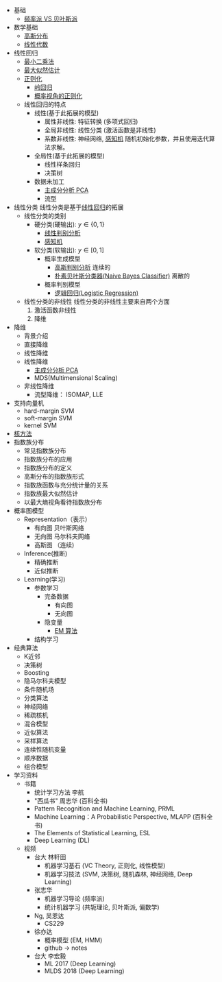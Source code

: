 - 基础
  - [频率派 VS 贝叶斯派](./频率派VS贝叶斯派.md)
- 数学基础
  - [高斯分布](./高斯分布.md)
  - [线性代数](./线性代数.md)
- 线性回归
  - [最小二乘法](./线性回归.md)
  - [最大似然估计](./线性回归.md)
  - [正则化](./线性回归.md)
    - [岭回归](./线性回归.md)
    - [概率视角的正则化](./线性回归.md)
  - 线性回归的特点
    - 线性(基于此拓展的模型)
      - 属性非线性: 特征转换 (多项式回归)
      - 全局非线性: 线性分类 (激活函数是非线性)
      - 系数非线性: 神经网络, [感知机](./感知机.md)
        随机初始化参数，并且使用迭代算法求解。
    - 全局性(基于此拓展的模型)
      - 线性样条回归
      - 决策树
    - 数据未加工
      - [主成分分析 PCA](./降维.md)
      - 流型
- 线性分类
  线性分类是基于[线性回归](./线性回归.md)的拓展
  - 线性分类的类别
    - 硬分类(硬输出): $y \in \{0, 1\}$
      - [线性判别分析](./线性判别分析.md)
      - [感知机](./感知机.md)
    - 软分类(软输出): $y \in [0, 1]$
      - 概率生成模型
        - [高斯判别分析](./高斯判别分析.md) 连续的
        - [朴素贝叶斯分类器(Naive Bayes Classifier)](./朴素贝叶斯.md) 离散的
      - 概率判别模型
        - [逻辑回归(Logistic Regression)](./逻辑回归.md)
  - 线性分类的非线性
    线性分类的非线性主要来自两个方面
    1. 激活函数非线性
    2. 降维
- 降维
  - 背景介绍
  - 直接降维
  - 线性降维
  - 线性降维
    - [主成分分析 PCA](./降维.md)
    - MDS(Multimensional Scaling)
  - 非线性降维
    - 流型降维： ISOMAP, LLE
- 支持向量机
  - hard-margin SVM
  - soft-margin SVM
  - kernel SVM
- [核方法](./核方法.md)
- 指数族分布
  - 常见指数族分布
  - 指数族分布的应用
  - 指数族分布的定义
  - 高斯分布的指数族形式
  - 指数族函数与充分统计量的关系
  - 指数族最大似然估计
  - 以最大熵视角看待指数族分布
- 概率图模型
  - Representation（表示）
    - 有向图 贝叶斯网络
    - 无向图 马尔科夫网络
    - 高斯图 （连续)
  - Inference(推断)
    - 精确推断
    - 近似推断
  - Learning(学习)
    - 参数学习
      - 完备数据
        - 有向图
        - 无向图
      - 隐变量
        - [EM 算法](./EM算法.md)
    - 结构学习
- 经典算法
  - K近邻
  - 决策树
  - Boosting
  - 隐马尔科夫模型
  - 条件随机场
  - 分类算法
  - 神经网络
  - 稀疏核机
  - 混合模型
  - 近似算法
  - 采样算法
  - 连续性随机变量
  - 顺序数据
  - 组合模型
- 学习资料
  - 书籍
    - 统计学习方法 李航
    - "西瓜书" 周志华 (百科全书)
    - Pattern Recognition and Machine Learning, PRML
    - Machine Learning：A Probabilistic Perspective, MLAPP (百科全书)
    - The Elements of Statistical Learning, ESL 
    - Deep Learning (DL)
  - 视频
    - 台大 林轩田
      - 机器学习基石 (VC Theory, 正则化, 线性模型)
      - 机器学习技法 (SVM, 决策树, 随机森林, 神经网络, Deep Learning)
    - 张志华  
      - 机器学习导论 (频率派)
      - 统计机器学习 (共轭理论, 贝叶斯派, 偏数学)
    - Ng, 吴恩达
      -  CS229
    - 徐亦达
      - 概率模型 (EM, HMM)
      - github -> notes
    -  台大 李宏毅
       - ML 2017 (Deep Learning)
       - MLDS 2018 (Deep Learning)